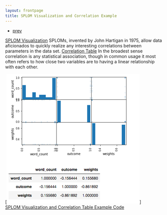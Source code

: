 ```yaml
---
layout: frontpage
title: SPLOM Visualization and Correlation Example
---
```


<div class="navbar">
  <div class="navbar-inner">
      <ul class="nav">
          <li><a href="pic_3.html">prev</a></li>
      </ul>
  </div>
</div>

[SPLOM Visualization](https://medium.com/@plotlygraphs/what-is-a-splom-chart-make-scatterplot-matrices-in-python-8dc4998921c3)
 SPLOMs, invented by John Hartigan in 1975, allow data aficionados to quickly realize any interesting correlations between parameters in the data set.
 [Correlation Table](https://en.wikipedia.org/wiki/Correlation_and_dependence)
  In the broadest sense correlation is any statistical association, though in common usage it most often refers to how close two variables are to having a linear relationship with each other.

[![SPLOM Visualization and Correlation Table Example](../../assets/publpics/pic_12.png)]  <br />
[SPLOM Visualization and Correlation Table Example Code](https://github.com/oliviapy960825/oliviapy960825.github.io/blob/master/Assignments/Data%20Analytics%20Introduction%20and%20Practicum/6992_Project.ipynb)
